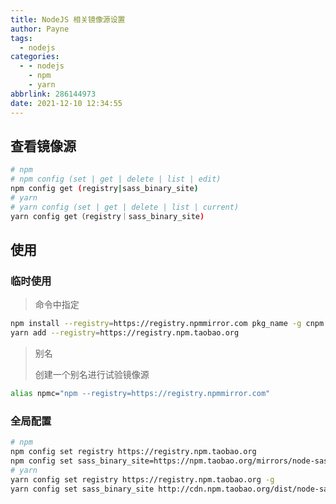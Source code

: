 ```yaml
---
title: NodeJS 相关镜像源设置
author: Payne
tags:
  - nodejs
categories:
  - - nodejs
    - npm
    - yarn
abbrlink: 286144973
date: 2021-12-10 12:34:55
---
```




## 查看镜像源

```bash
# npm
# npm config (set | get | delete | list | edit)
npm config get (registry|sass_binary_site)
# yarn
# yarn config (set | get | delete | list | current)
yarn config get（registry｜sass_binary_site)
```

## 使用

### 临时使用

> 命令中指定

```bash
npm install --registry=https://registry.npmmirror.com pkg_name -g cnpm
yarn add --registry=https://registry.npm.taobao.org
```

> 别名
>
> 创建一个别名进行试验镜像源

```bash
alias npmc="npm --registry=https://registry.npmmirror.com"
```

### 全局配置

```bash
# npm
npm config set registry https://registry.npm.taobao.org
npm config set sass_binary_site=https://npm.taobao.org/mirrors/node-sass/phantomjs_cdn
# yarn
yarn config set registry https://registry.npm.taobao.org -g
yarn config set sass_binary_site http://cdn.npm.taobao.org/dist/node-sass -g
```

